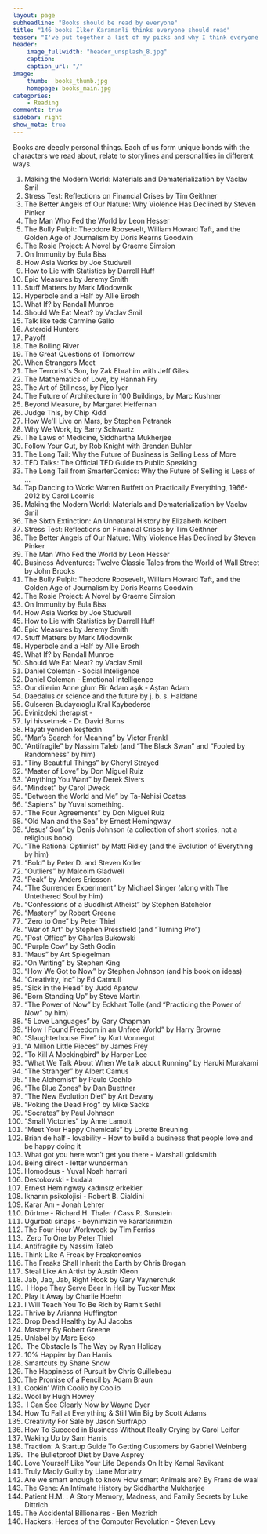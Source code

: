 ```yaml
---
layout: page
subheadline: "Books should be read by everyone"
title: "146 books Ilker Karamanli thinks everyone should read"
teaser: "I've put together a list of my picks and why I think everyone should read them"
header:
    image_fullwidth: "header_unsplash_8.jpg"
    caption: 
    caption_url: "/"
image:
    thumb:  books_thumb.jpg
    homepage: books_main.jpg
categories:
    - Reading
comments: true
sidebar: right
show_meta: true
---
```


Books are deeply personal things. Each of us form unique bonds with the characters we read about, relate to storylines and personalities in different ways. 

1. Making the Modern World: Materials and Dematerialization by Vaclav Smil
2. Stress Test: Reflections on Financial Crises by Tim Geithner
3. The Better Angels of Our Nature: Why Violence Has Declined by Steven Pinker
4. The Man Who Fed the World by Leon Hesser
5. The Bully Pulpit: Theodore Roosevelt, William Howard Taft, and the Golden Age of Journalism by Doris Kearns Goodwin
6. The Rosie Project: A Novel by Graeme Simsion
7. On Immunity by Eula Biss
8. How Asia Works by Joe Studwell
9. How to Lie with Statistics by Darrell Huff
10. Epic Measures by Jeremy Smith
11. Stuff Matters by Mark Miodownik
12. Hyperbole and a Half by Allie Brosh
13. What If? by Randall Munroe
14. Should We Eat Meat? by Vaclav Smil
15. Talk like teds Carmine Gallo
16. Asteroid Hunters
17. Payoff
18. The Boiling River
19. The Great Questions of Tomorrow
20. When Strangers Meet
21. The Terrorist's Son, by Zak Ebrahim with Jeff Giles
22. The Mathematics of Love, by Hannah Fry
23. The Art of Stillness, by Pico Iyer
24. The Future of Architecture in 100 Buildings, by Marc Kushner
25. Beyond Measure, by Margaret Heffernan
26. Judge This, by Chip Kidd
27. How We'll Live on Mars, by Stephen Petranek
28. Why We Work, by Barry Schwartz
29. The Laws of Medicine, Siddhartha Mukherjee
30. Follow Your Gut, by Rob Knight with Brendan Buhler
31. The Long Tail: Why the Future of Business is Selling Less of More
32. TED Talks: The Official TED Guide to Public Speaking
33. The Long Tail from SmarterComics: Why the Future of Selling is Less of …
34. Tap Dancing to Work: Warren Buffett on Practically Everything, 1966-2012 by Carol Loomis
35. Making the Modern World: Materials and Dematerialization by Vaclav Smil
36. The Sixth Extinction: An Unnatural History by Elizabeth Kolbert
37. Stress Test: Reflections on Financial Crises by Tim Geithner
38. The Better Angels of Our Nature: Why Violence Has Declined by Steven Pinker
39. The Man Who Fed the World by Leon Hesser
40. Business Adventures: Twelve Classic Tales from the World of Wall Street by John Brooks
41. The Bully Pulpit: Theodore Roosevelt, William Howard Taft, and the Golden Age of Journalism by Doris Kearns Goodwin
42. The Rosie Project: A Novel by Graeme Simsion
43. On Immunity by Eula Biss
44. How Asia Works by Joe Studwell
45. How to Lie with Statistics by Darrell Huff
46. Epic Measures by Jeremy Smith
47. Stuff Matters by Mark Miodownik
48. Hyperbole and a Half by Allie Brosh
49. What If? by Randall Munroe
50. Should We Eat Meat? by Vaclav Smil
51. Daniel Coleman - Social Inteligence
52. Daniel Coleman - Emotional Intelligence
53. Our dilerim Anne glum Bir Adam aşık - Aştan Adam
54. Daedalus or science and the future by j. b. s. Haldane
55. Gulseren Budaycıoglu Kral Kaybederse
56. Evinizdeki therapist -
57. Iyi hissetmek - Dr. David Burns
58. Hayatı yeniden keşfedin
59. “Man’s Search for Meaning” by Victor Frankl
60. “Antifragile” by Nassim Taleb (and “The Black Swan” and “Fooled by Randomness” by him)
61. “Tiny Beautiful Things” by Cheryl Strayed
62. “Master of Love” by Don Miguel Ruiz
63. “Anything You Want” by Derek Sivers
64. “Mindset” by Carol Dweck
65. “Between the World and Me” by Ta-Nehisi Coates
66. “Sapiens” by Yuval something.
67. “The Four Agreements” by Don Miguel Ruiz
68. “Old Man and the Sea” by Ernest Hemingway
69. “Jesus’ Son” by Denis Johnson (a collection of short stories, not a religious book)
70. “The Rational Optimist” by Matt Ridley (and the Evolution of Everything by him)
71. “Bold” by Peter D. and Steven Kotler
72. “Outliers” by Malcolm Gladwell
73. “Peak” by Anders Ericsson
74. “The Surrender Experiment” by Michael Singer (along with The Untethered Soul by him)
75. “Confessions of a Buddhist Atheist” by Stephen Batchelor
76. “Mastery” by Robert Greene
77. “Zero to One” by Peter Thiel
78. “War of Art” by Stephen Pressfield (and “Turning Pro“)
79. “Post Office” by Charles Bukowski
80. “Purple Cow” by Seth Godin
81. “Maus” by Art Spiegelman
82. “On Writing” by Stephen King
83. “How We Got to Now” by Stephen Johnson (and his book on ideas)
84. “Creativity, Inc” by Ed Catmull
85. “Sick in the Head” by Judd Apatow
86. “Born Standing Up” by Steve Martin
87. “The Power of Now” by Eckhart Tolle (and “Practicing the Power of Now” by him)
88. “5 Love Languages” by Gary Chapman
89. “How I Found Freedom in an Unfree World” by Harry Browne
90. “Slaughterhouse Five” by Kurt Vonnegut
91. “A Million Little Pieces” by James Frey
92. “To Kill A Mockingbird” by Harper Lee
93. “What We Talk About When We talk about Running” by Haruki Murakami
94. “The Stranger” by Albert Camus
95. “The Alchemist” by Paulo Coehlo
96. “The Blue Zones” by Dan Buettner
97. “The New Evolution Diet” by Art Devany
98. “Poking the Dead Frog” by Mike Sacks
99. “Socrates” by Paul Johnson
100. “Small Victories” by Anne Lamott
101. “Meet Your Happy Chemicals” by Lorette Breuning
102. Brian de half - lovability - How to build a business that people love and be happy doing it
103. What got you here won’t get you there - Marshall goldsmith
104. Being direct - letter wunderman
105. Homodeus - Yuval Noah harrari
106. Destokovski - budala
107. Ernest Hemingway kadınsız erkekler
108. Iknanın psikolojisi - Robert B. Cialdini
109. Karar Anı - Jonah Lehrer
110. Dürtme - Richard H. Thaler / Cass R. Sunstein
111. Ugurbatı sinaps - beynimizin ve kararlarımızın
112. The Four Hour Workweek by Tim Ferriss
113.  Zero To One by Peter Thiel
114. Antifragile by Nassim Taleb
115. Think Like A Freak by Freakonomics
116. The Freaks Shall Inherit the Earth by Chris Brogan
117. Steal Like An Artist by Austin Kleon
118. Jab, Jab, Jab, Right Hook by Gary Vaynerchuk
119.  I Hope They Serve Beer In Hell by Tucker Max
120. Play It Away by Charlie Hoehn
121. I Will Teach You To Be Rich by Ramit Sethi
122. Thrive by Arianna Huffington
123. Drop Dead Healthy by AJ Jacobs
124. Mastery By Robert Greene
125. Unlabel by Marc Ecko
126.  The Obstacle Is The Way by Ryan Holiday
127. 10% Happier by Dan Harris
128. Smartcuts by Shane Snow
129. The Happiness of Pursuit by Chris Guillebeau
130. The Promise of a Pencil by Adam Braun
131. Cookin’ With Coolio by Coolio
132. Wool by Hugh Howey
133.  I Can See Clearly Now by Wayne Dyer
134. How To Fail at Everything & Still Win Big by Scott Adams
135. Creativity For Sale by Jason SurfrApp
136. How To Succeed in Business Without Really Crying by Carol Leifer
137. Waking Up by Sam Harris
138. Traction: A Startup Guide To Getting Customers by Gabriel Weinberg
139.  The Bulletproof Diet by Dave Asprey
140. Love Yourself Like Your Life Depends On It by Kamal Ravikant
141. Truly Madly Guilty by Liane Moriatry
142. Are we smart enough to know How smart Animals are? By Frans de waal
143. The Gene: An Intimate History by Siddhartha Mukherjee
144. Patient H.M. : A Story Memory, Madness, and Family Secrets by Luke Dittrich
145. The Accidental Billionaires - Ben Mezrich
146. Hackers: Heroes of the Computer Revolution - Steven Levy


